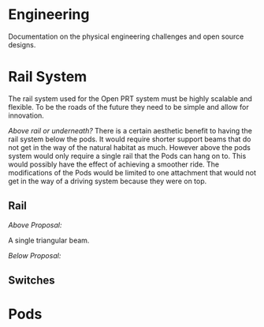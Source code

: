 Engineering
===========

Documentation on the physical engineering challenges and open source designs.

# Rail System

The rail system used for the Open PRT system must be highly scalable and flexible. To be the roads of the future they need to be simple and allow for innovation.

*Above rail or underneath?* There is a certain aesthetic benefit to having the rail system below the pods. It would require shorter support beams that do not get in the way of the natural habitat as much. However above the pods system would only require a single rail that the Pods can hang on to. This would possibly have the effect of achieving a smoother ride. The modifications of the Pods would be limited to one attachment that would not get in the way of a driving system because they were on top.

## Rail

*Above Proposal:*

A single triangular beam.

*Below Proposal:*

## Switches

# Pods

# 
